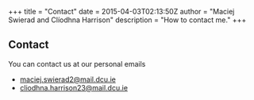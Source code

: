 +++
title = "Contact"
date = 2015-04-03T02:13:50Z
author = "Maciej Swierad and Clíodhna Harrison"
description = "How to contact me."
+++

## Contact

You can contact us at our personal emails
-   maciej.swierad2@mail.dcu.ie
-   cliodhna.harrison23@mail.dcu.ie